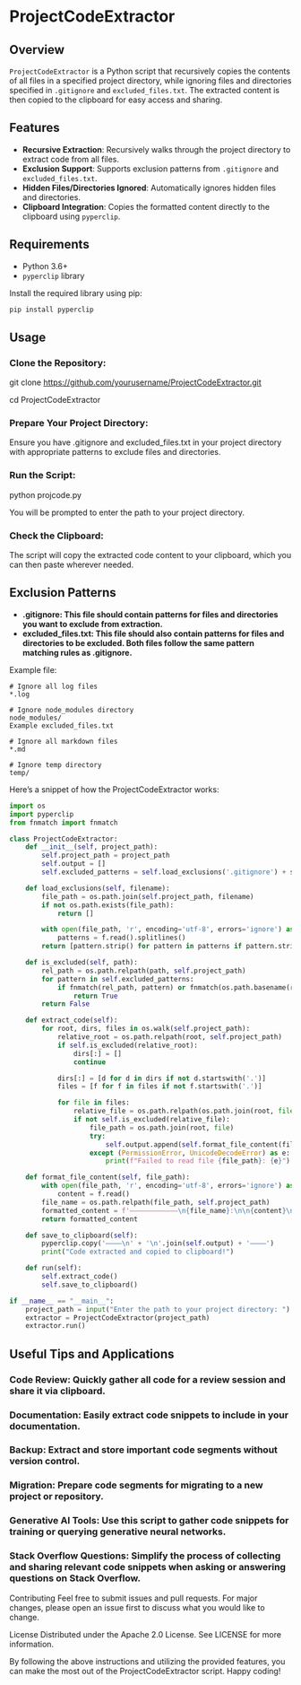 # ProjectCodeExtractor

## Overview

`ProjectCodeExtractor` is a Python script that recursively copies the contents of all files in a specified project directory, while ignoring files and directories specified in `.gitignore` and `excluded_files.txt`. The extracted content is then copied to the clipboard for easy access and sharing.

## Features

- **Recursive Extraction**: Recursively walks through the project directory to extract code from all files.
- **Exclusion Support**: Supports exclusion patterns from `.gitignore` and `excluded_files.txt`.
- **Hidden Files/Directories Ignored**: Automatically ignores hidden files and directories.
- **Clipboard Integration**: Copies the formatted content directly to the clipboard using `pyperclip`.

## Requirements

- Python 3.6+
- `pyperclip` library

Install the required library using pip:

```bash
pip install pyperclip
```

## Usage
### Clone the Repository:
git clone https://github.com/yourusername/ProjectCodeExtractor.git

cd ProjectCodeExtractor

### Prepare Your Project Directory:
Ensure you have .gitignore and excluded_files.txt in your project directory with appropriate patterns to exclude files and directories.

### Run the Script:
python projcode.py

You will be prompted to enter the path to your project directory.

### Check the Clipboard:
  
The script will copy the extracted code content to your clipboard, which you can then paste wherever needed.

## Exclusion Patterns

- **.gitignore: This file should contain patterns for files and directories you want to exclude from extraction.**
- **excluded_files.txt: This file should also contain patterns for files and directories to be excluded. Both files follow the same pattern matching rules as .gitignore.**

Example file:

```
# Ignore all log files
*.log
```

```
# Ignore node_modules directory
node_modules/
Example excluded_files.txt
```

```
# Ignore all markdown files
*.md
```

```
# Ignore temp directory
temp/
```

Here’s a snippet of how the ProjectCodeExtractor works:


```python
import os
import pyperclip
from fnmatch import fnmatch

class ProjectCodeExtractor:
    def __init__(self, project_path):
        self.project_path = project_path
        self.output = []
        self.excluded_patterns = self.load_exclusions('.gitignore') + self.load_exclusions('excluded_files.txt')

    def load_exclusions(self, filename):
        file_path = os.path.join(self.project_path, filename)
        if not os.path.exists(file_path):
            return []

        with open(file_path, 'r', encoding='utf-8', errors='ignore') as f:
            patterns = f.read().splitlines()
        return [pattern.strip() for pattern in patterns if pattern.strip() and not pattern.startswith('#')]

    def is_excluded(self, path):
        rel_path = os.path.relpath(path, self.project_path)
        for pattern in self.excluded_patterns:
            if fnmatch(rel_path, pattern) or fnmatch(os.path.basename(rel_path), pattern):
                return True
        return False

    def extract_code(self):
        for root, dirs, files in os.walk(self.project_path):
            relative_root = os.path.relpath(root, self.project_path)
            if self.is_excluded(relative_root):
                dirs[:] = []
                continue

            dirs[:] = [d for d in dirs if not d.startswith('.')]
            files = [f for f in files if not f.startswith('.')]

            for file in files:
                relative_file = os.path.relpath(os.path.join(root, file), self.project_path)
                if not self.is_excluded(relative_file):
                    file_path = os.path.join(root, file)
                    try:
                        self.output.append(self.format_file_content(file_path))
                    except (PermissionError, UnicodeDecodeError) as e:
                        print(f"Failed to read file {file_path}: {e}")

    def format_file_content(self, file_path):
        with open(file_path, 'r', encoding='utf-8', errors='ignore') as f:
            content = f.read()
        file_name = os.path.relpath(file_path, self.project_path)
        formatted_content = f'————————————\n{file_name}:\n\n{content}\n————————————\n'
        return formatted_content

    def save_to_clipboard(self):
        pyperclip.copy('————\n' + '\n'.join(self.output) + '————')
        print("Code extracted and copied to clipboard!")

    def run(self):
        self.extract_code()
        self.save_to_clipboard()

if __name__ == "__main__":
    project_path = input("Enter the path to your project directory: ")
    extractor = ProjectCodeExtractor(project_path)
    extractor.run()
```
## Useful Tips and Applications
### Code Review: **Quickly gather all code for a review session and share it via clipboard.**
### Documentation: **Easily extract code snippets to include in your documentation.**
### Backup: **Extract and store important code segments without version control.**
### Migration: **Prepare code segments for migrating to a new project or repository.**
### Generative AI Tools: **Use this script to gather code snippets for training or querying generative neural networks.**
### Stack Overflow Questions: **Simplify the process of collecting and sharing relevant code snippets when asking or answering questions on Stack Overflow.**

Contributing
Feel free to submit issues and pull requests. For major changes, please open an issue first to discuss what you would like to change.

License
Distributed under the Apache 2.0 License. See LICENSE for more information.

By following the above instructions and utilizing the provided features, you can make the most out of the ProjectCodeExtractor script. Happy coding!
